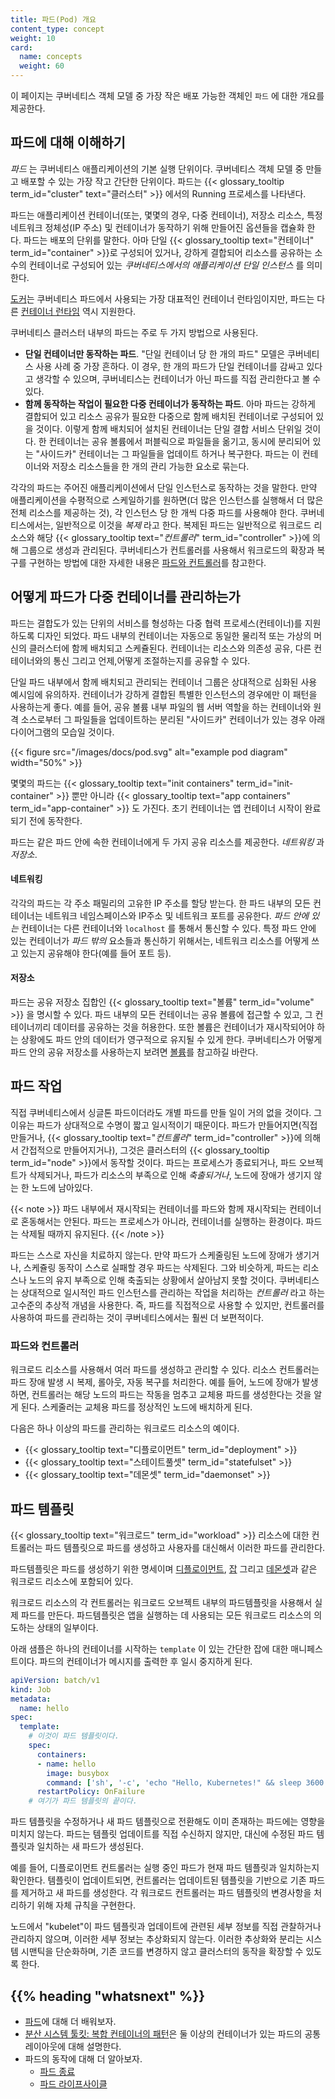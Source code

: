 ```yaml
---
title: 파드(Pod) 개요
content_type: concept
weight: 10
card:
  name: concepts
  weight: 60
---
```


<!-- overview -->
이 페이지는 쿠버네티스 객체 모델 중 가장 작은 배포 가능한 객체인 `파드` 에 대한 개요를 제공한다.



<!-- body -->
## 파드에 대해 이해하기

*파드* 는 쿠버네티스 애플리케이션의 기본 실행 단위이다. 쿠버네티스 객체 모델 중 만들고 배포할 수 있는 가장 작고 간단한 단위이다. 파드는 {{< glossary_tooltip term_id="cluster" text="클러스터" >}} 에서의 Running 프로세스를 나타낸다.

파드는 애플리케이션 컨테이너(또는, 몇몇의 경우, 다중 컨테이너), 저장소 리소스, 특정 네트워크 정체성(IP 주소) 및 컨테이너가 동작하기 위해 만들어진 옵션들을 캡슐화 한다. 파드는 배포의 단위를 말한다. 아마 단일 {{< glossary_tooltip text="컨테이너" term_id="container" >}}로 구성되어 있거나, 강하게 결합되어 리소스를 공유하는 소수의 컨테이너로 구성되어 있는 *쿠버네티스에서의 애플리케이션 단일 인스턴스* 를 의미한다.

[도커](https://www.docker.com)는 쿠버네티스 파드에서 사용되는 가장 대표적인 컨테이너 런타임이지만, 파드는 다른 [컨테이너 런타임](/ko/docs/setup/production-environment/container-runtimes/) 역시 지원한다.


쿠버네티스 클러스터 내부의 파드는 주로 두 가지 방법으로 사용된다.

* **단일 컨테이너만 동작하는 파드**. "단일 컨테이너 당 한 개의 파드" 모델은 쿠버네티스 사용 사례 중 가장 흔하다. 이 경우, 한 개의 파드가 단일 컨테이너를 감싸고 있다고 생각할 수 있으며, 쿠버네티스는 컨테이너가 아닌 파드를 직접 관리한다고 볼 수 있다.
* **함께 동작하는 작업이 필요한 다중 컨테이너가 동작하는 파드**. 아마 파드는 강하게 결합되어 있고 리소스 공유가 필요한 다중으로 함께 배치된 컨테이너로 구성되어 있을 것이다. 이렇게 함께 배치되어 설치된 컨테이너는 단일 결합 서비스 단위일 것이다. 한 컨테이너는 공유 볼륨에서 퍼블릭으로 파일들을 옮기고, 동시에 분리되어 있는 "사이드카" 컨테이너는 그 파일들을 업데이트 하거나 복구한다. 파드는 이 컨테이너와 저장소 리소스들을 한 개의 관리 가능한 요소로 묶는다.

각각의 파드는 주어진 애플리케이션에서 단일 인스턴스로 동작하는 것을 말한다. 만약 애플리케이션을 수평적으로 스케일하기를 원하면(더 많은 인스턴스를 실행해서 더 많은 전체 리소스를 제공하는 것), 각 인스턴스 당 한 개씩 다중 파드를 사용해야 한다. 쿠버네티스에서는, 일반적으로 이것을 _복제_ 라고 한다.
복제된 파드는 일반적으로 워크로드 리소스와 해당 {{< glossary_tooltip text="_컨트롤러_" term_id="controller" >}}에 의해 그룹으로 생성과 관리된다.
쿠버네티스가 컨트롤러를 사용해서 워크로드의 확장과 복구를 구현하는 방법에 대한 자세한 내용은 [파드와 컨트롤러](#파드와-컨트롤러)를 참고한다.

## 어떻게 파드가 다중 컨테이너를 관리하는가

파드는 결합도가 있는 단위의 서비스를 형성하는 다중 협력 프로세스(컨테이너)를 지원하도록 디자인 되었다. 파드 내부의 컨테이너는 자동으로 동일한 물리적 또는 가상의 머신의 클러스터에 함께 배치되고 스케쥴된다. 컨테이너는 리소스와 의존성 공유, 다른 컨테이너와의 통신 그리고 언제,어떻게 조절하는지를 공유할 수 있다.

단일 파드 내부에서 함께 배치되고 관리되는 컨테이너 그룹은 상대적으로 심화된 사용 예시임에 유의하자. 컨테이너가 강하게 결합된 특별한 인스턴스의 경우에만 이 패턴을 사용하는게 좋다. 예를 들어, 공유 볼륨 내부 파일의 웹 서버 역할을 하는 컨테이너와 원격 소스로부터 그 파일들을 업데이트하는 분리된 "사이드카" 컨테이너가 있는 경우 아래 다이어그램의 모습일 것이다.

{{< figure src="/images/docs/pod.svg" alt="example pod diagram" width="50%" >}}

몇몇의 파드는 {{< glossary_tooltip text="init containers" term_id="init-container" >}} 뿐만 아니라 {{< glossary_tooltip text="app containers" term_id="app-container" >}} 도 가진다. 초기 컨테이너는 앱 컨테이너 시작이 완료되기 전에 동작한다.

파드는 같은 파드 안에 속한 컨테이너에게 두 가지 공유 리소스를 제공한다. *네트워킹* 과 *저장소*.

#### 네트워킹

각각의 파드는 각 주소 패밀리의 고유한 IP 주소를 할당 받는다. 한 파드 내부의 모든 컨테이너는 네트워크 네임스페이스와 IP주소 및 네트워크 포트를 공유한다. *파드 안에 있는* 컨테이너는 다른 컨테이너와 `localhost` 를 통해서 통신할 수 있다. 특정 파드 안에 있는 컨테이너가 *파드 밖의* 요소들과 통신하기 위해서는, 네트워크 리소스를 어떻게 쓰고 있는지 공유해야 한다(예를 들어 포트 등).

#### 저장소

파드는 공유 저장소 집합인 {{< glossary_tooltip text="볼륨" term_id="volume" >}} 을 명시할 수 있다. 파드 내부의 모든 컨테이너는 공유 볼륨에 접근할 수 있고, 그 컨테이너끼리 데이터를 공유하는 것을 허용한다. 또한 볼륨은 컨테이너가 재시작되어야 하는 상황에도 파드 안의 데이터가 영구적으로 유지될 수 있게 한다. 쿠버네티스가 어떻게 파드 안의 공유 저장소를 사용하는지 보려면 [볼륨](/ko/docs/concepts/storage/volumes/)를 참고하길 바란다.

## 파드 작업

직접 쿠버네티스에서 싱글톤 파드이더라도 개별 파드를 만들 일이 거의 없을 것이다. 그 이유는 파드가 상대적으로 수명이 짧고 일시적이기 때문이다. 파드가 만들어지면(직접 만들거나, {{< glossary_tooltip text="_컨트롤러_" term_id="controller" >}}에 의해서 간접적으로 만들어지거나), 그것은 클러스터의 {{< glossary_tooltip term_id="node" >}}에서 동작할 것이다. 파드는 프로세스가 종료되거나, 파드 오브젝트가 삭제되거나, 파드가 리소스의 부족으로 인해 *축출되거나*, 노드에 장애가 생기지 않는 한 노드에 남아있다.

{{< note >}}
파드 내부에서 재시작되는 컨테이너를 파드와 함께 재시작되는 컨테이너로 혼동해서는 안된다. 파드는 프로세스가 아니라, 컨테이너를 실행하는 환경이다. 파드는 삭제될 때까지 유지된다.
{{< /note >}}

파드는 스스로 자신을 치료하지 않는다. 만약 파드가 스케줄링된 노드에 장애가 생기거나, 스케쥴링 동작이 스스로 실패할 경우 파드는 삭제된다. 그와 비슷하게, 파드는 리소스나 노드의 유지 부족으로 인해 축출되는 상황에서 살아남지 못할 것이다. 쿠버네티스는 상대적으로 일시적인 파드 인스턴스를 관리하는 작업을 처리하는 *컨트롤러* 라고 하는 고수준의 추상적 개념을 사용한다. 즉, 파드를 직접적으로 사용할 수 있지만, 컨트롤러를 사용하여 파드를 관리하는 것이 쿠버네티스에서는 훨씬 더 보편적이다.

### 파드와 컨트롤러

워크로드 리소스를 사용해서 여러 파드를 생성하고 관리할 수 있다. 리소스 컨트롤러는 파드 장애 발생 시 복제, 롤아웃, 자동 복구를 처리한다. 예를 들어, 노드에 장애가 발생하면, 컨트롤러는 해당 노드의 파드는 작동을 멈추고 교체용 파드를 생성한다는 것을 알게 된다. 스케줄러는 교체용 파드를 정상적인 노드에 배치하게 된다.

다음은 하나 이상의 파드를 관리하는 워크로드 리소스의 예이다.

* {{< glossary_tooltip text="디플로이먼트" term_id="deployment" >}}
* {{< glossary_tooltip text="스테이트풀셋" term_id="statefulset" >}}
* {{< glossary_tooltip text="데몬셋" term_id="daemonset" >}}


## 파드 템플릿

{{< glossary_tooltip text="워크로드" term_id="workload" >}} 리소스에 대한 컨트롤러는 파드 템플릿으로 파드를 생성하고
사용자를 대신해서 이러한 파드를 관리한다.

파드템플릿은 파드를 생성하기 위한 명세이며
[디플로이먼트](/ko/docs/concepts/workloads/controllers/deployment/),
[잡](/ko/docs/concepts/jobs/run-to-completion-finite-workloads/) 그리고
[데몬셋](/ko/docs/concepts/workloads/controllers/daemonset/)과 같은 워크로드 리소스에 포함되어 있다.

워크로드 리소스의 각 컨트롤러는 워크로드 오브젝트 내부의 파드템플릿을 사용해서 실제 파드를 만든다. 파드템플릿은 앱을 실행하는 데 사용되는 모든 워크로드 리소스의 의도하는 상태의 일부이다.

아래 샘플은 하나의 컨테이너를 시작하는 `template` 이 있는 간단한 잡에 대한 매니페스트이다. 파드의 컨테이너가 메시지를 출력한 후 일시 중지하게 된다.

```yaml
apiVersion: batch/v1
kind: Job
metadata:
  name: hello
spec:
  template:
    # 이것이 파드 템플릿이다.
    spec:
      containers:
      - name: hello
        image: busybox
        command: ['sh', '-c', 'echo "Hello, Kubernetes!" && sleep 3600']
      restartPolicy: OnFailure
    # 여기가 파드 템플릿의 끝이다.
```

파드 템플릿을 수정하거나 새 파드 템플릿으로 전환해도 이미 존재하는 파드에는 영향을 미치지 않는다. 파드는 템플릿 업데이트를 직접 수신하지 않지만, 대신에 수정된 파드 템플릿과 일치하는 새 파드가 생성된다.

예를 들어, 디플로이먼트 컨트롤러는 실행 중인 파드가 현재 파드 템플릿과 일치하는지 확인한다. 템플릿이 업데이트되면, 컨트롤러는 업데이트된 템플릿을 기반으로 기존 파드를 제거하고 새 파드를 생성한다. 각 워크로드 컨트롤러는 파드 템플릿의 변경사항을 처리하기 위해 자체 규칙을 구현한다.

노드에서 "kubelet"이 파드 템플릿과 업데이트에 관련된 세부 정보를 직접 관찰하거나 관리하지 않으며, 이러한 세부 정보는 추상화되지 않는다. 이러한 추상화와 분리는 시스템 시맨틱을 단순화하며, 기존 코드를 변경하지 않고 클러스터의 동작을 확장할 수 있도록 한다.



## {{% heading "whatsnext" %}}

* [파드](/ko/docs/concepts/workloads/pods/pod/)에 대해 더 배워보자.
* [분산 시스템 툴킷: 복합 컨테이너의 패턴](https://kubernetes.io/blog/2015/06/the-distributed-system-toolkit-patterns)은 둘 이상의 컨테이너가 있는 파드의 공통 레이아웃에 대해 설명한다.
* 파드의 동작에 대해 더 알아보자.
  * [파드 종료](/ko/docs/concepts/workloads/pods/pod/#파드의-종료)
  * [파드 라이프사이클](/ko/docs/concepts/workloads/pods/pod-lifecycle/)

